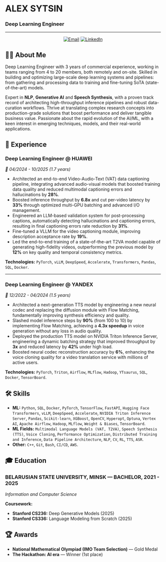 # ALEX SYTSIN
### Deep Learning Engineer

---

<p align="center">
  <a href="mailto:aliaksandr.sytsin@gmail.com"><img src="https://img.shields.io/badge/Email-aliaksandr.sytsin@gmail.com-blue?style=for-the-badge&logo=gmail" alt="Email"/></a>
  <a href="https://www.linkedin.com/in/alexsytin/"><img src="https://img.shields.io/badge/LinkedIn-alexsytin-blue?style=for-the-badge&logo=linkedin" alt="LinkedIn"/></a>
</p>

## 👨‍💻 About Me

Deep Learning Engineer with 3 years of commercial experience, working in teams ranging from 4 to 20 members, both remotely and on-site. Skilled in building and optimizing large-scale deep learning systems and pipelines: from gathering and processing data to training and fine-tuning SoTA (state-of-the-art) models.

Expert in **NLP**, **Generative AI** and **Speech Synthesis**, with a proven track record of architecting high-throughput inference pipelines and robust data-curation workflows. Thrive at translating complex research concepts into production-grade solutions that boost performance and deliver tangible business value. Passionate about the rapid evolution of the AI/ML, with a keen interest in emerging techniques, models, and their real-world applications.

## 💼 Experience

### Deep Learning Engineer @ HUAWEI
*📅 04/2024 - 10/2025 (1.7 years)*

- Architected an end-to-end Video-Audio-Text (VAT) data captioning pipeline, integrating advanced audio-visual models that boosted training data quality and reduced multimodal captioning errors and hallucinations by **28%**.
- Boosted inference throughput by **6.8x** and cut per-video latency by **33%** through optimized multi-GPU batching and advanced I/O management.
- Engineered an LLM-based validation system for post-processing captions, automatically detecting hallucinations and captioning errors, resulting in final captioning errors rate reduction by **31%**.
- Fine-tuned a VLLM for the video captioning module, improving description acceptance rate by **19%**.
- Led the end-to-end training of a state-of-the-art T2VA model capable of generating high-fidelity videos, outperforming the previous model by **12%** on key quality and temporal consistency metrics.

**Technologies:** `PyTorch`, `vLLM`, `DeepSpeed`, `Accelerate`, `Transformers`, `Pandas`, `SQL`, `Docker`.

---

### Deep Learning Engineer @ YANDEX
*📅 12/2022 - 04/2024 (1.5 years)*

- Architected a next-generation TTS model by engineering a new neural codec and replacing the diffusion module with Flow Matching, fundamentally improving synthesis efficiency and quality.
- Slashed model inference steps by **90%** (from 100 to 10) by implementing Flow Matching, achieving a **4.3x speedup** in voice generation without any loss in audio quality.
- Deployed the production TTS model on NVIDIA Triton Inference Server, engineering a dynamic batching strategy that improved throughput by **3x** and reduced latency by **42%** under high load.
- Boosted neural codec reconstruction accuracy by **6%**, enhancing the voice cloning quality for a video translation service with millions of active users.

**Technologies:** `PyTorch`, `Triton`, `Airflow`, `MLflow`, `Hadoop`, `YTsaurus`, `SQL`, `Docker`, `TensorBoard`.

## 🛠️ Skills

- **ML:** `Python`, `SQL`, `Docker`, `PyTorch`, `TensorFlow`, `FastAPI`, `Hugging Face Transformers`, `vLLM`, `DeepSpeed`, `Accelerate`, `NVIDIA Triton Inference Server`, `Pandas`, `Scikit-learn`, `XGBoost`, `OpenCV`, `Hyperopt`, `Optuna`, `Vertex AI`, `Apache Airflow`, `Hadoop`, `MLflow`, `Weight & Biases`, `TensorBoard`.
- **ML Fields:** `Multimodal Language Models (VAT, T2VA)`, `Speech Synthesis (TTS)`, `Voice Cloning`, `Performance Optimization`, `Distributed Training and Inference`, `Data Pipeline Architecture`, `NLP`, `CV`, `RL`, `TTS`, `ASR`.
- **Other:** `C++`, `Git`, `Bash`, `CI/CD`, `AWS`.

## 🎓 Education

### BELARUSIAN STATE UNIVERSITY, MINSK — BACHELOR, 2021 - 2025
*Information and Computer Science*

**Coursework:**
- **Stanford CS236:** Deep Generative Models (2025)
- **Stanford CS336:** Language Modeling from Scratch (2025)

## 🏆 Awards

- **National Mathematical Olympiad (IMO Team Selection)** — Gold Medal
- **The Hackathon: AI era** — Winner (1st place)
